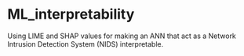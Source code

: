 # ML_interpretability
Using LIME and SHAP values for making an ANN that act as a Network Intrusion Detection System (NIDS) interpretable.
